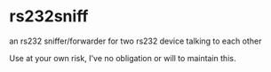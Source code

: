 # rs232sniff
an rs232 sniffer/forwarder for two rs232 device talking to each other


Use at your own risk, I've no obligation or will to maintain this. 
